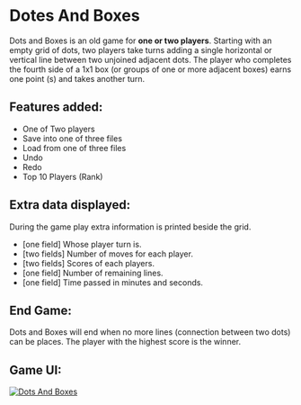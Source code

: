 # Dotes And Boxes
Dots and Boxes is an old game for **one or two players**. Starting with an empty grid of dots, two players take turns adding a single horizontal or vertical line between two unjoined adjacent dots. The player who completes the fourth side of a 1x1 box (or groups of one or more adjacent boxes) earns one point (s) and takes another turn.
## Features added:
- One of Two players
- Save into one of three files
- Load from one of three files
- Undo
- Redo
- Top 10 Players (Rank)
## Extra data displayed:
During the game play extra information is printed beside the grid.
* [one field] Whose player turn is.
* [two fields] Number of moves for each player.
* [two fields] Scores of each players.
* [one field] Number of remaining lines.
* [one field] Time passed in minutes and seconds.
## End Game:
Dots and Boxes will end when no more lines (connection between two dots) can be places. The player with the highest score is the winner.
## Game UI:
[![Dots And Boxes](https://www.linkpicture.com/q/Screenshot-2023-02-16-223501.png)](https://www.linkpicture.com/view.php?img=LPic63ee9398158541382352842)
